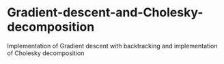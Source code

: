 # Gradient-descent-and-Cholesky-decomposition
Implementation of Gradient descent with backtracking and implementation of Cholesky decomposition
